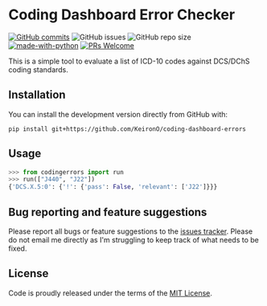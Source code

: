 # Coding Dashboard Error Checker

[![GitHub commits](https://badgen.net/github/commits/KeironO/coding-dashboard-errors/main)](https://GitHub.com/KeironO/coding-dashboard-errors/main/commit/)
![GitHub issues](https://img.shields.io/github/issues/KeironO/coding-dashboard-errors)
![GitHub repo size](https://img.shields.io/github/repo-size/KeironO/coding-dashboard-errors)
[![made-with-python](https://img.shields.io/badge/Made%20with-Python-1f425f.svg)](https://www.python.org/)
[![PRs Welcome](https://img.shields.io/badge/PRs-welcome-brightgreen.svg?style=flat-square)](http://makeapullrequest.com)

This is a simple tool to evaluate a list of ICD-10 codes against DCS/DChS coding standards.

## Installation

You can install the development version directly from GitHub with:

```
pip install git+https://github.com/KeironO/coding-dashboard-errors
```

## Usage

```python
>>> from codingerrors import run
>>> run(["J440", "J22"])
{'DCS.X.5:0': {'!': {'pass': False, 'relevant': ['J22']}}}
```

## Bug reporting and feature suggestions

Please report all bugs or feature suggestions to the [issues tracker](https://www.github.com/KeironO/coding-dashboard-errors/issues). Please do not email me directly as I'm struggling to keep track of what needs to be fixed.

## License
Code is proudly released under the terms of the [MIT License](https://raw.githubusercontent.com/KeironO/coding-dashboard-errors/main/LICENSE).

